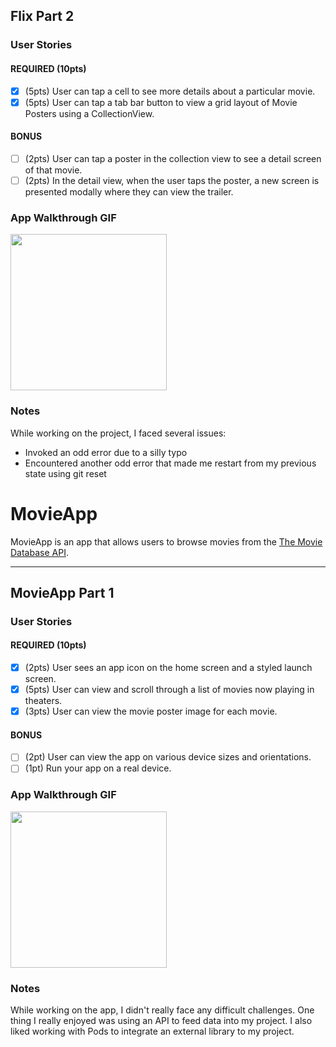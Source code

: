 
## Flix Part 2

### User Stories

#### REQUIRED (10pts)
- [x] (5pts) User can tap a cell to see more details about a particular movie.
- [x] (5pts) User can tap a tab bar button to view a grid layout of Movie Posters using a CollectionView.

#### BONUS
- [ ] (2pts) User can tap a poster in the collection view to see a detail screen of that movie.
- [ ] (2pts) In the detail view, when the user taps the poster, a new screen is presented modally where they can view the trailer.

### App Walkthrough GIF

<img src="http://g.recordit.co/gYeF0dVQCM.gif" width=250><br>

### Notes
While working on the project, I faced several issues:
- Invoked an odd error due to a silly typo
- Encountered another odd error that made me restart from my previous state using git reset
# MovieApp

MovieApp is an app that allows users to browse movies from the [The Movie Database API](http://docs.themoviedb.apiary.io/#).

---

## MovieApp Part 1

### User Stories

#### REQUIRED (10pts)
- [x] (2pts) User sees an app icon on the home screen and a styled launch screen.
- [x] (5pts) User can view and scroll through a list of movies now playing in theaters.
- [x] (3pts) User can view the movie poster image for each movie.

#### BONUS
- [ ] (2pt) User can view the app on various device sizes and orientations.
- [ ] (1pt) Run your app on a real device.

### App Walkthrough GIF

<img src="http://g.recordit.co/mLEt6C67j0.gif" width=250><br>

### Notes
While working on the app, I didn't really face any difficult challenges. One thing I really enjoyed was using an API to feed data into my project. I also liked working with Pods to integrate an external library to my project.

